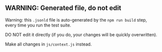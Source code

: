 ## WARNING: Generated file, do not edit

Warning: this `.jsonld` file is auto-generated by the `npm run build` step,
every time you run the test suite.

DO NOT edit it directly (if you do, your changes will be quickly overwritten).

Make all changes in `js/context.js` instead.
